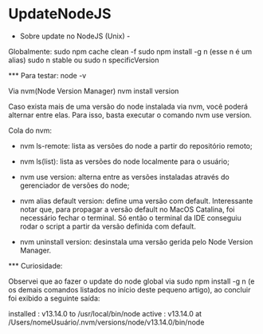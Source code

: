 # UpdateNodeJS

- Sobre update no NodeJS (Unix) -

Globalmente:
sudo npm cache clean -f
sudo npm install -g n (esse n é um alias)
sudo n stable ou sudo n specificVersion

*** Para testar:
node -v


Via nvm(Node Version Manager)
nvm install version

Caso exista mais de uma versão do node instalada via nvm, você poderá alternar entre elas. Para isso, basta executar o comando nvm use version.

Cola do nvm:
- nvm ls-remote: lista as versões do node a partir do repositório remoto;

- nvm ls(list): lista as versões do node localmente para o usuário;

- nvm use version: alterna entre as versões instaladas através do gerenciador de versões do node;

- nvm alias default version: define uma versão com default. Interessante notar que, para propagar a versão default no MacOS Catalina, foi necessário fechar o terminal. Só então o terminal da IDE conseguiu rodar o script a partir da versão definida com default.

- nvm uninstall version: desinstala uma versão gerida pelo Node Version Manager.

*** Curiosidade:

Observei que ao fazer o update do node global via sudo npm install -g n (e os demais comandos listados no início deste pequeno artigo), ao concluir foi exibido a seguinte saída:

installed : v13.14.0 to /usr/local/bin/node
active : v13.14.0 at /Users/nomeUsuário/.nvm/versions/node/v13.14.0/bin/node
